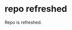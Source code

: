 # repo refreshed
[//]: <> (I've absolutely nothing to contribute, and neither does this PR, I've been laughing 10 mins straight seeing the repo that my milk got spilled over 🤣🤣🤣🤣🤣🤣🤣🤣🤣🤣🤣🤣🤣🤣🤣🤣🤣🤣🤣)

Repo is refreshed.
